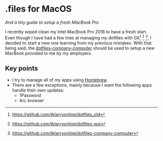 # .files for MacOS

_And a tiny guide to setup a fresh MacBook Pro_

I recently wiped clean my Intel MacBook Pro 2018 to have a fresh start. Even though I have had a few tries at managing
my dotfiles with Git[^dotfiles-old] [^dotfiles-wsl] [^dotfiles-company-computer], I decided to start a new one learning
from my previous mistakes. With that being said, the [dotfiles-company-computer] should be used to setup a new MacBook
provided to me by my employers.

## Key points

- I try to manage all of my apps using [Homebrew][brew.sh].
- There are a few exceptions, mainly because I want the following apps handle their own updates:
    - 1Password
    - Arc browser

[^dotfiles-old]: https://github.com/tklarryonline/dotfiles_old
[^dotfiles-wsl]: https://github.com/tklarryonline/dotfiles-wsl
[^dotfiles-company-computer]: https://github.com/tklarryonline/dotfiles-company-computer

[brew.sh]: https://brew.sh/
[dotfiles-company-computer]: https://github.com/tklarryonline/dotfiles-company-computer